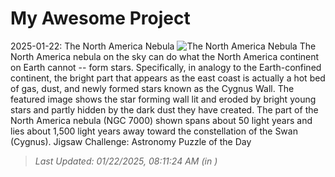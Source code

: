 # My Awesome Project

<!-- APOD Start -->
2025-01-22: The North America Nebula
![The North America Nebula](https://apod.nasa.gov/apod/image/2501/NGC7000_Valianos_960.jpg)
The North America nebula on the sky can do what the North America continent on Earth cannot -- form stars.  Specifically, in analogy to the Earth-confined continent, the bright part that appears as the east coast  is actually a hot bed of gas, dust, and newly formed stars known as the Cygnus Wall.  The featured image shows the star forming wall lit and eroded by bright young stars and partly hidden by the dark dust they have created.  The part of the North America nebula (NGC 7000) shown spans about 50 light years and lies about 1,500 light years away toward the constellation of the Swan (Cygnus).   Jigsaw Challenge: Astronomy Puzzle of the Day
> _Last Updated: 01/22/2025, 08:11:24 AM (in )_
<!-- APOD End -->
